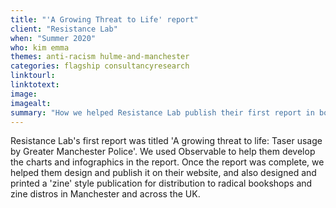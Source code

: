 ```yaml
---
title: "'A Growing Threat to Life' report"
client: "Resistance Lab"
when: "Summer 2020"
who: kim emma
themes: anti-racism hulme-and-manchester
categories: flagship consultancyresearch
linktourl:
linktotext:
image:
imagealt:
summary: "How we helped Resistance Lab publish their first report in both analogue and digital versions"
---
```


Resistance Lab's first report was titled 'A growing threat to life: Taser usage by Greater Manchester Police'. We used Observable to help them develop the charts and infographics in the report. Once the report was complete, we helped them design and publish it on their website, and also designed and printed a 'zine' style publication for distribution to radical bookshops and zine distros in Manchester and across the UK.